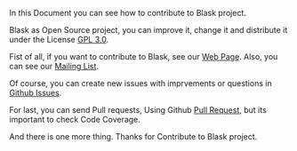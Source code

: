 In this Document you can see how to contribute to Blask project.

Blask as Open Source project, you can improve it, change it and distribute it under the License [GPL 3.0](LICENSE).

Fist of all, if you want to contribute to Blask, see our [Web Page](https://getblask.com/). Also, you can see our [Mailing List](https://www.freelists.org/archive/blask_mail_list).

Of course, you can create new issues with imprvements or questions in [Github Issues](https://github.com/zerasul/blask/issues).

For last, you can send Pull requests, Using Github [Pull Request](https://github.com/zerasul/blask/pulls), but its important to check Code Coverage.


And there is one more thing. Thanks for Contribute to Blask project.